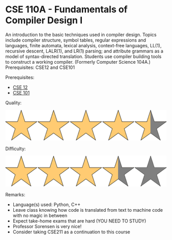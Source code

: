 # CSE 110A - Fundamentals of Compiler Design I

An introduction to the basic techniques used in compiler design. Topics include compiler structure, symbol tables, regular expressions and languages, finite automata, lexical analysis, context-free languages, LL(1), recursive descent, LALR(1), and LR(1) parsing; and attribute grammars as a model of syntax-directed translation. Students use compiler building tools to construct a working compiler. (Formerly Computer Science 104A.) Prerequisites: CSE12 and CSE101

Prerequisites:

- [CSE 12](CSE12.md)
- [CSE 101](CSE101.md)

Quality:

![](../Media/4_5star.png)

Difficulty:

![](../Media/3_5star.png)

Remarks:

- Language(s) used: Python, C++
- Leave class knowing how code is translated from text to machine code with no magic in between
- Expect take-home exams that are hard (YOU NEED TO STUDY)
- Professor Sorensen is very nice!
- Consider taking CSE211 as a continuation to this course